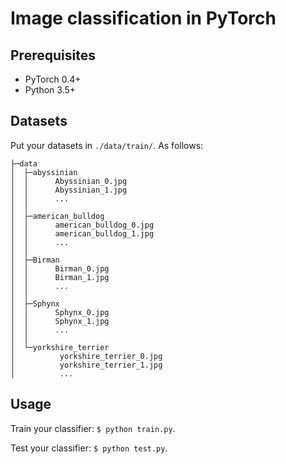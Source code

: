 # Image classification in PyTorch
## Prerequisites
* PyTorch 0.4+
* Python 3.5+
## Datasets
Put your datasets in `./data/train/`. As follows:  
  
```
├─data
│  ├─abyssinian
│  │      Abyssinian_0.jpg
│  │      Abyssinian_1.jpg
│  │      ...
│  │      
│  ├─american_bulldog
│  │      american_bulldog_0.jpg
│  │      american_bulldog_1.jpg
│  │      ...
│  │      
│  ├─Birman
│  │      Birman_0.jpg
│  │      Birman_1.jpg
│  │      ...
│  │      
│  ├─Sphynx
│  │      Sphynx_0.jpg
│  │      Sphynx_1.jpg
│  │      ...
│  │      
│  └─yorkshire_terrier
│          yorkshire_terrier_0.jpg
│          yorkshire_terrier_1.jpg
│          ...
```  
  
## Usage
Train your classifier: `$ python train.py`.  
  
Test your classifier: `$ python test.py`.